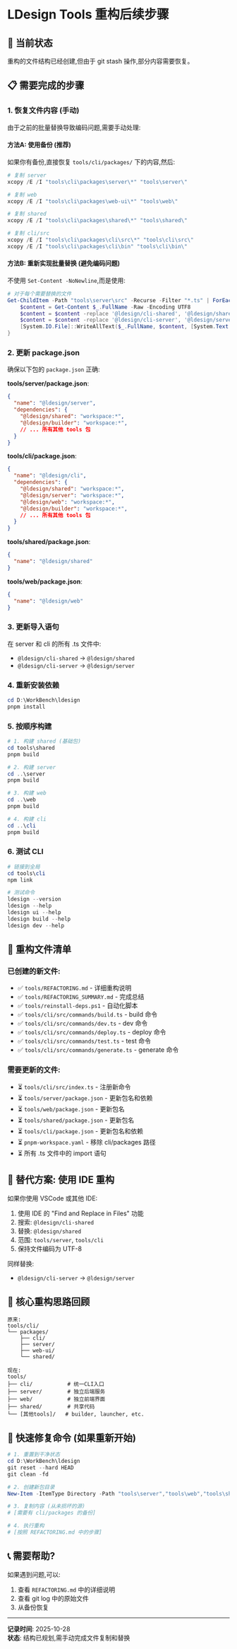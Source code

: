 # LDesign Tools 重构后续步骤

## 🚨 当前状态

重构的文件结构已经创建,但由于 git stash 操作,部分内容需要恢复。

##  📋 需要完成的步骤

### 1. 恢复文件内容 (手动)

由于之前的批量替换导致编码问题,需要手动处理:

#### 方法A: 使用备份 (推荐)
如果你有备份,直接恢复 `tools/cli/packages/` 下的内容,然后:

```powershell
# 复制 server
xcopy /E /I "tools\cli\packages\server\*" "tools\server\"

# 复制 web
xcopy /E /I "tools\cli\packages\web-ui\*" "tools\web\"

# 复制 shared  
xcopy /E /I "tools\cli\packages\shared\*" "tools\shared\"

# 复制 cli/src
xcopy /E /I "tools\cli\packages\cli\src\*" "tools\cli\src\"
xcopy /E /I "tools\cli\packages\cli\bin" "tools\cli\bin\"
```

#### 方法B: 重新实现批量替换 (避免编码问题)

不使用 `Set-Content -NoNewline`,而是使用:

```powershell
# 对于每个需要替换的文件
Get-ChildItem -Path "tools\server\src" -Recurse -Filter "*.ts" | ForEach-Object {
    $content = Get-Content $_.FullName -Raw -Encoding UTF8
    $content = $content -replace '@ldesign/cli-shared', '@ldesign/shared'
    $content = $content -replace '@ldesign/cli-server', '@ldesign/server'
    [System.IO.File]::WriteAllText($_.FullName, $content, [System.Text.UTF8Encoding]::new($false))
}
```

### 2. 更新 package.json

确保以下包的 `package.json` 正确:

**tools/server/package.json**:
```json
{
  "name": "@ldesign/server",
  "dependencies": {
    "@ldesign/shared": "workspace:*",
    "@ldesign/builder": "workspace:*",
    // ... 所有其他 tools 包
  }
}
```

**tools/cli/package.json**:
```json
{
  "name": "@ldesign/cli",
  "dependencies": {
    "@ldesign/shared": "workspace:*",
    "@ldesign/server": "workspace:*",
    "@ldesign/web": "workspace:*",
    "@ldesign/builder": "workspace:*",
    // ... 所有其他 tools 包
  }
}
```

**tools/shared/package.json**:
```json
{
  "name": "@ldesign/shared"
}
```

**tools/web/package.json**:
```json
{
  "name": "@ldesign/web"
}
```

### 3. 更新导入语句

在 server 和 cli 的所有 .ts 文件中:
- `@ldesign/cli-shared` → `@ldesign/shared`
- `@ldesign/cli-server` → `@ldesign/server`

### 4. 重新安装依赖

```powershell
cd D:\WorkBench\ldesign
pnpm install
```

### 5. 按顺序构建

```powershell
# 1. 构建 shared (基础包)
cd tools\shared
pnpm build

# 2. 构建 server
cd ..\server
pnpm build

# 3. 构建 web
cd ..\web
pnpm build

# 4. 构建 cli
cd ..\cli
pnpm build
```

### 6. 测试 CLI

```powershell
# 链接到全局
cd tools\cli
npm link

# 测试命令
ldesign --version
ldesign --help
ldesign ui --help
ldesign build --help
ldesign dev --help
```

## 🔧 重构文件清单

### 已创建的新文件:
- ✅ `tools/REFACTORING.md` - 详细重构说明
- ✅ `tools/REFACTORING_SUMMARY.md` - 完成总结  
- ✅ `tools/reinstall-deps.ps1` - 自动化脚本
- ✅ `tools/cli/src/commands/build.ts` - build 命令
- ✅ `tools/cli/src/commands/dev.ts` - dev 命令
- ✅ `tools/cli/src/commands/deploy.ts` - deploy 命令
- ✅ `tools/cli/src/commands/test.ts` - test 命令
- ✅ `tools/cli/src/commands/generate.ts` - generate 命令

### 需要更新的文件:
- ⏳ `tools/cli/src/index.ts` - 注册新命令
- ⏳ `tools/server/package.json` - 更新包名和依赖
- ⏳ `tools/web/package.json` - 更新包名
- ⏳ `tools/shared/package.json` - 更新包名
- ⏳ `tools/cli/package.json` - 更新包名和依赖
- ⏳ `pnpm-workspace.yaml` - 移除 cli/packages 路径
- ⏳ 所有 .ts 文件中的 import 语句

## 📝 替代方案: 使用 IDE 重构

如果你使用 VSCode 或其他 IDE:

1. 使用 IDE 的 "Find and Replace in Files" 功能
2. 搜索: `@ldesign/cli-shared`
3. 替换: `@ldesign/shared`
4. 范围: `tools/server`, `tools/cli`
5. 保持文件编码为 UTF-8

同样替换:
- `@ldesign/cli-server` → `@ldesign/server`

## 🎯 核心重构思路回顾

```
原来:
tools/cli/
└── packages/
    ├── cli/
    ├── server/
    ├── web-ui/
    └── shared/

现在:
tools/
├── cli/           # 统一CLI入口
├── server/        # 独立后端服务
├── web/           # 独立前端界面
├── shared/        # 共享代码
└── [其他tools]/   # builder, launcher, etc.
```

## 🚀 快速修复命令 (如果重新开始)

```powershell
# 1. 重置到干净状态
cd D:\WorkBench\ldesign
git reset --hard HEAD
git clean -fd

# 2. 创建新包目录
New-Item -ItemType Directory -Path "tools\server","tools\web","tools\shared" -Force

# 3. 复制内容 (从未损坏的源)
# [需要有 cli/packages 的备份]

# 4. 执行重构
# [按照 REFACTORING.md 中的步骤]
```

## 📞 需要帮助?

如果遇到问题,可以:
1. 查看 `REFACTORING.md` 中的详细说明
2. 查看 git log 中的原始文件
3. 从备份恢复

---

**记录时间**: 2025-10-28  
**状态**: 结构已规划,需手动完成文件复制和替换

